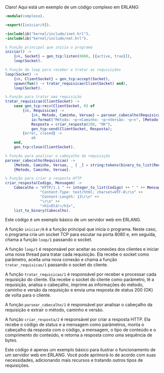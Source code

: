 Claro! Aqui está um exemplo de um código complexo em ERLANG:

```erlang
-module(complexo).

-export([iniciar/0]).

-includelib("kernel/include/inet.hrl").
-includelib("kernel/include/net.hrl").

% Função principal que inicia o programa
iniciar() ->
    {ok, Socket} = gen_tcp:listen(8080, [{active, true}]),
    loop(Socket).

% Função de loop para receber e tratar as requisições
loop(Socket) ->
    {ok, ClientSocket} = gen_tcp:accept(Socket),
    spawn(fun() -> tratar_requisicao(ClientSocket) end),
    loop(Socket).

% Função para tratar uma requisição
tratar_requisicao(ClientSocket) ->
    case gen_tcp:recv(ClientSocket, 0) of
        {ok, Requisicao} ->
            {ok, Metodo, Caminho, Versao} = parsear_cabecalho(Requisicao),
            io:format("Método: ~p~nCaminho: ~p~nVersão: ~p~n", [Metodo, Caminho, Versao]),
            Resposta = criar_resposta(200, "OK"),
            gen_tcp:send(ClientSocket, Resposta);
        {error, closed} ->
            ok
    end,
    gen_tcp:close(ClientSocket).

% Função para analisar o cabeçalho da requisição
parsear_cabecalho(Requisicao) ->
    [Metodo, Caminho, Versao, _ | _] = string:tokens(binary_to_list(Requisicao), " \r\n"),
    {Metodo, Caminho, Versao}.

% Função para criar a resposta HTTP
criar_resposta(Codigo, Mensagem) ->
    Cabecalho = "HTTP/1.1 " ++ integer_to_list(Codigo) ++ " " ++ Mensagem ++ "\r\n" ++
                "Content-Type: text/html; charset=UTF-8\r\n" ++
                "Content-Length: 13\r\n" ++
                "\r\n" ++
                "<h1>Olá!</h1>",
    list_to_binary(Cabecalho).
```

Este código é um exemplo básico de um servidor web em ERLANG. 

A função `iniciar/0` é a função principal que inicia o programa. Neste caso, o programa cria um socket TCP para escutar na porta 8080 e, em seguida, chama a função `loop/1` passando o socket.

A função `loop/1` é responsável por aceitar as conexões dos clientes e iniciar uma nova thread para tratar cada requisição. Ela recebe o socket como parâmetro, aceita uma nova conexão e chama a função `tratar_requisicao/1` passando o socket do cliente.

A função `tratar_requisicao/1` é responsável por receber e processar cada requisição do cliente. Ela recebe o socket do cliente como parâmetro, lê a requisição, analisa o cabeçalho, imprime as informações do método, caminho e versão da requisição e envia uma resposta de status 200 (OK) de volta para o cliente.

A função `parsear_cabecalho/1` é responsável por analisar o cabeçalho da requisição e extrair o método, caminho e versão.

A função `criar_resposta/2` é responsável por criar a resposta HTTP. Ela recebe o código de status e a mensagem como parâmetros, monta o cabeçalho da resposta com o código, a mensagem, o tipo de conteúdo e o comprimento do conteúdo, e retorna a resposta como uma sequência de bytes.

Este código é apenas um exemplo básico para ilustrar o funcionamento de um servidor web em ERLANG. Você pode aprimorá-lo de acordo com suas necessidades, adicionando mais recursos e tratando outros tipos de requisições.